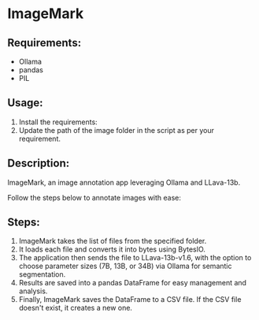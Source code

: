 # ImageMark

## Requirements:
- Ollama
- pandas
- PIL

## Usage:
1. Install the requirements:
2. Update the path of the image folder in the script as per your requirement.

## Description:
ImageMark, an image annotation app leveraging Ollama and LLava-13b. 

Follow the steps below to annotate images with ease:

## Steps:
1. ImageMark takes the list of files from the specified folder.
2. It loads each file and converts it into bytes using BytesIO.
3. The application then sends the file to LLava-13b-v1.6, with the option to choose parameter sizes (7B, 13B, or 34B) via Ollama for semantic segmentation.
4. Results are saved into a pandas DataFrame for easy management and analysis.
5. Finally, ImageMark saves the DataFrame to a CSV file. If the CSV file doesn't exist, it creates a new one.
